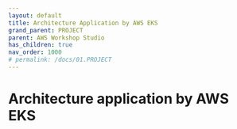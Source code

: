 ```yaml
---
layout: default
title: Architecture Application by AWS EKS
grand_parent: PROJECT
parent: AWS Workshop Studio
has_children: true
nav_order: 1000
# permalink: /docs/01.PROJECT
---
```

# Architecture application by AWS EKS  
